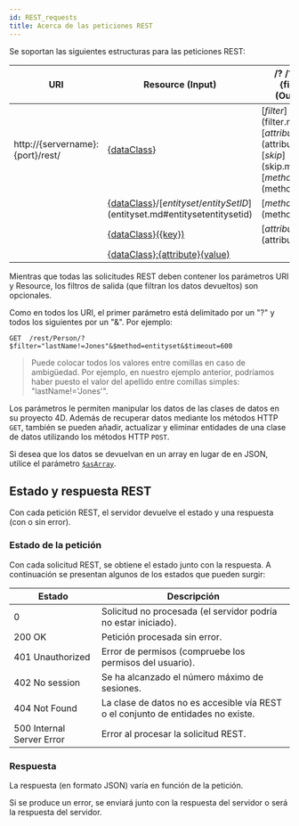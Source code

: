 ```yaml
---
id: REST_requests
title: Acerca de las peticiones REST
---
```



Se soportan las siguientes estructuras para las peticiones REST:

| URI                              | Resource (Input)                                                                           | /? /? or &{filter} (Output)                                                                           |
| -------------------------------- | ------------------------------------------------------------------------------------------ | ----------------------------------------------------------------------------------------------------- |
| http://{servername}:{port}/rest/ | [{dataClass}](dataClass.md)                                                                | [$filter]($filter.md), [$attributes]($attributes.md), [$skip]($skip.md), [$method=...]($method.md)... |
|                                  | [{dataClass}](dataClass.md)/[$entityset/{entitySetID}]($entityset.md#entitysetentitysetid) | [$method=...]($method.md)                                                                             |
|                                  | [{dataClass}({key})](dataClass.md#dataclasskey)                                            | [$attributes]($attributes.md)                                                                         |
|                                  | [{dataClass}:{attribute}(value)](dataClass.md#dataclassattributevalue)                     |                                                                                                       |

Mientras que todas las solicitudes REST deben contener los parámetros URI y Resource, los filtros de salida (que filtran los datos devueltos) son opcionales.

Como en todos los URI, el primer parámetro está delimitado por un "?" y todos los siguientes por un "&". Por ejemplo:

 `GET  /rest/Person/?$filter="lastName!=Jones"&$method=entityset&$timeout=600`
> Puede colocar todos los valores entre comillas en caso de ambigüedad. Por ejemplo, en nuestro ejemplo anterior, podríamos haber puesto el valor del apellido entre comillas simples: "lastName!='Jones'".

Los parámetros le permiten manipular los datos de las clases de datos en su proyecto 4D. Además de recuperar datos mediante los métodos HTTP `GET`, también se pueden añadir, actualizar y eliminar entidades de una clase de datos utilizando los métodos HTTP `POST`.

Si desea que los datos se devuelvan en un array en lugar de en JSON, utilice el parámetro [`$asArray`]($asArray.md).


## Estado y respuesta REST
Con cada petición REST, el servidor devuelve el estado y una respuesta (con o sin error).

### Estado de la petición
Con cada solicitud REST, se obtiene el estado junto con la respuesta. A continuación se presentan algunos de los estados que pueden surgir:

| Estado                    | Descripción                                                                      |
| ------------------------- | -------------------------------------------------------------------------------- |
| 0                         | Solicitud no procesada (el servidor podría no estar iniciado).                   |
| 200 OK                    | Petición procesada sin error.                                                    |
| 401 Unauthorized          | Error de permisos (compruebe los permisos del usuario).                          |
| 402 No session            | Se ha alcanzado el número máximo de sesiones.                                    |
| 404 Not Found             | La clase de datos no es accesible vía REST o el conjunto de entidades no existe. |
| 500 Internal Server Error | Error al procesar la solicitud REST.                                             |

### Respuesta

La respuesta (en formato JSON) varía en función de la petición.

Si se produce un error, se enviará junto con la respuesta del servidor o será la respuesta del servidor.

 


